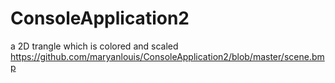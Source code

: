 # ConsoleApplication2
a 2D trangle 
which is colored and scaled
https://github.com/maryanlouis/ConsoleApplication2/blob/master/scene.bmp
